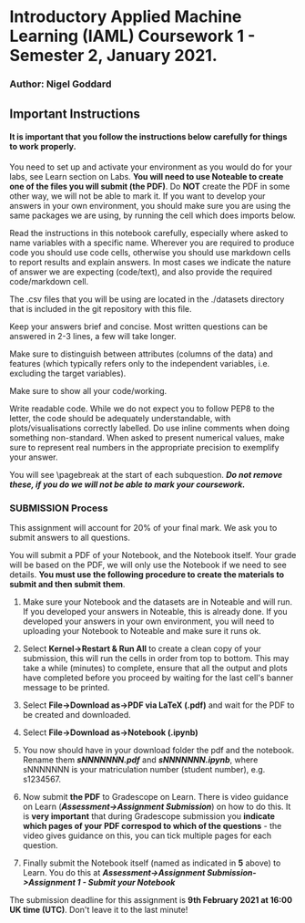 # Introductory Applied Machine Learning (IAML) Coursework 1 - Semester 2, January 2021.

### Author: Nigel Goddard

## Important Instructions

#### It is important that you follow the instructions below carefully for things to work properly.

You need to set up and activate your environment as you would do for your labs, see Learn section on Labs.  **You will need to use Noteable to create one of the files you will submit (the PDF)**.  Do **NOT** create the PDF in some other way, we will not be able to mark it.  If you want to develop your answers in your own environment, you should make sure you are using the same packages we are using, by running the cell which does imports below.

Read the instructions in this notebook carefully, especially where asked to name variables with a specific name. Wherever you are required to produce code you should use code cells, otherwise you should use markdown cells to report results and explain answers. In most cases we indicate the nature of answer we are expecting (code/text), and also provide the required code/markdown cell.

The .csv files that you will be using are located in the ./datasets directory that is included in the git repository with this file.

Keep your answers brief and concise. Most written questions can be answered in 2-3 lines, a few will take longer.

Make sure to distinguish between attributes (columns of the data) and features (which typically refers only to the independent variables, i.e. excluding the target variables).

Make sure to show all your code/working.

Write readable code. While we do not expect you to follow PEP8 to the letter, the code should be adequately understandable, with plots/visualisations correctly labelled. Do use inline comments when doing something non-standard. When asked to present numerical values, make sure to represent real numbers in the appropriate precision to exemplify your answer. 

You will see <html>\\pagebreak</html> at the start of each subquestion.  ***Do not remove these, if you do we will not be able to mark your coursework.***

### SUBMISSION Process
This assignment will account for 20% of your final mark. We ask you to submit answers to all questions.

You will submit a PDF of your Notebook, and the Notebook itself.  Your grade will be based on the PDF, we will only use the Notebook if we need to see details.  **You must use the following procedure to create the materials to submit and then submit them**.

1. Make sure your Notebook and the datasets are in Noteable and will run.  If you developed your answers in Noteable, this is already done.  If you developed your answers in your own environment, you will need to uploading your Notebook  to Noteable and make sure it runs ok.

2. Select **Kernel->Restart & Run All** to create a clean copy of your submission, this will run the cells in order from top to bottom.  This may take a while (minutes) to complete, ensure that all the output and plots have completed before you proceed by waiting for the last cell's banner message to be printed.

3. Select **File->Download as->PDF via LaTeX (.pdf)** and wait for the PDF to be created and downloaded.

4. Select **File->Download as->Notebook (.ipynb)**

5. You now should have in your download folder the pdf and the notebook.  Rename them ***sNNNNNNN.pdf*** and ***sNNNNNNN.ipynb***, where sNNNNNNN is your matriculation number (student number), e.g. s1234567.

6. Now submit **the PDF** to Gradescope on Learn.  There is video guidance on Learn (***Assessment->Assignment Submission***) on how to do this.  It is **very important** that during Gradescope submission you **indicate which pages of your PDF correspod to which of the questions** - the video gives guidance on this, you can tick multiple pages for each question.

7. Finally submit the Notebook itself (named as indicated in **5** above) to Learn.  You do this at ***Assessment->Assignment Submission->Assignment 1 - Submit your Notebook***

The submission deadline for this assignment is **9th February 2021 at 16:00 UK time (UTC)**.  Don't leave it to the last minute!
